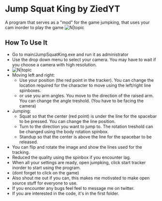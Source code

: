 # Jump Squat King by ZiedYT

A program that serves as a "mod" for the game jumpking, that uses your cam inorder to play the game
![N|topic](https://imgur.com/MWeJfXM)

## How To Use It
- Go to main/JumpSquatKing.exe and run it as administrator
- Use the drop down menu to select your camera. You may have to wait if you choose a camera with high resolution.
-  ![N|topic](https://i.imgur.com/LvifyEP.png)
- Moving left and right:
    - Use your position (the red point in the tracker). You can change the location required for the character to move using the left/right line spinboxes.
    - or use you arm angles. You move to the direction of the raised arm. You can change the angle treshold. (You have to be facing the camera)
- Jumping:
    - Squat so that the center (red point) is under the line for the spacebar to be pressed. You can change the line position.
    - Turn to the direction you want to jump to. The rotation treshold can be changed using the body rotation spinbox.
    - Standup so that the center is above the line for the spacebar to be released.
- You can flip and rotate the image and show the lines used for the tracking. 
- Reduced the quality using the spinbox if you encounter lag.
- When all your settings are ready, open jumpking, click start tracker inorder to start using the program.
- (dont forget to click on the game)
- Also shout me out if you can, this makes me motivated to make open source stuff for everyone to use. 
- If you encounter any bugs feel feel to message me on twitter.
- If you are interested in the code, it's in the first folder.
